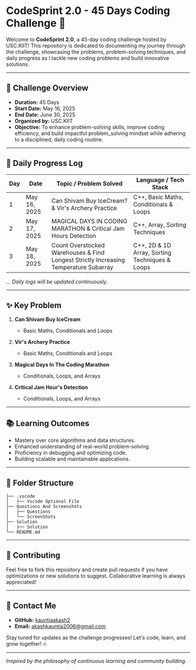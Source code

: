 # CodeSprint 2.0 - 45 Days Coding Challenge 🚀

Welcome to **CodeSprint 2.0**, a 45-day coding challenge hosted by USC.KIIT! This repository is dedicated to documenting my journey through the challenge, showcasing the problems, problem-solving techniques, and daily progress as I tackle new coding problems and build innovative solutions.

---

## 📌 **Challenge Overview**

* **Duration:** 45 Days
* **Start Date:** May 16, 2025
* **End Date:** June 30, 2025
* **Organized by:** USC.KIIT
* **Objective:** To enhance problem-solving skills, improve coding efficiency, and build impactful problem_solving mindset while adhering to a disciplined, daily coding routine.

---

## 🚀 **Daily Progress Log** 

| **Day** | **Date**     | **Topic / Problem Solved**                                                   | **Language / Tech Stack**                           |
|----------|--------------|------------------------------------------------------------------------------|-----------------------------------------------------|
| 1        | May 16, 2025 | Can Shivam Buy IceCream? & Vir's Archery Practice                            | C++, Basic Maths, Conditionals & Loops              |
| 2        | May 17, 2025 | MAGICAL DAYS IN CODING MARATHON & Critical Jam Hours Detection               | C++, Array, Sorting Techniques                      |
| 3        | May 18, 2025 | Count Overstocked Warehouses & Find Longest Strictly Increasing Temperature Subarray | C++, 2D & 1D Array, Sorting Techniques & Loops     |


*... Daily logs will be updated continuously.*

---

## ✨ **Key Problem**

1. **Can Shivam Buy IceCream**

    * Basic Maths, Conditionals and Loops

2. **Vir's Archery Practice**

   * Basic Maths, Conditionals and Loops

3. **Magical Days In The Coding Marathon**

    * Conditionals, Loops, and Arrays

4. **Critical Jam Hour's Detection**

    * Conditionals, Loops, and Arrays
---

## 📚 **Learning Outcomes**

* Mastery over core algorithms and data structures.
* Enhanced understanding of real-world problem-solving.
* Proficiency in debugging and optimizing code.
* Building scalable and maintainable applications.

---

## 📂 **Folder Structure**

```
├── .vscode
│   ├── Vscode Optional File
├── Questions And Screenshots
│   ├── Questions
│   └── ScreenShots
├── Solution
│   ├── Solution
└── README.md
```

---

## 🤝 **Contributing**

Feel free to fork this repository and create pull requests if you have optimizations or new solutions to suggest. Collaborative learning is always appreciated!

---

## 📧 **Contact Me**

* **GitHub:** [kauntiaakash2](https://github.com/kauntiaakash2)
* **Email:** [akashkauntia2006@gmail.com](mailto:akashkauntia2006@gmail.com)

Stay tuned for updates as the challenge progresses! Let's code, learn, and grow together! 🔥

---

*Inspired by the philosophy of continuous learning and community building.*
